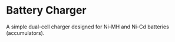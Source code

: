 # Battery Charger

A simple dual-cell charger designed for Ni-MH and Ni-Cd batteries (accumulators).
